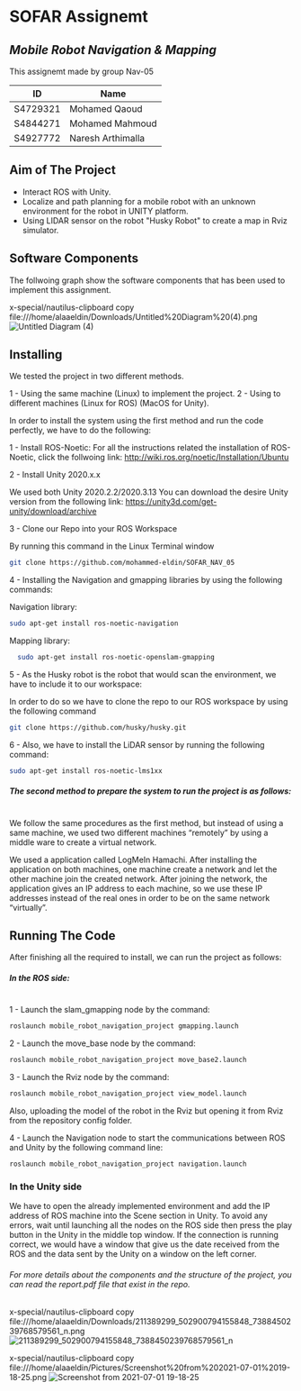 # SOFAR Assignemt
## _Mobile Robot Navigation & Mapping_

This assignemt made by group Nav-05

| ID | Name |
| ------ | ------ |
| S4729321 | Mohamed Qaoud |
| S4844271 | Mohamed Mahmoud |
| S4927772 | Naresh Arthimalla |

## Aim of The Project
- Interact ROS with Unity.
- Localize and path planning for a mobile robot with an unknown environment for the robot in UNITY platform.
- Using LIDAR sensor on the robot "Husky Robot" to create a map in Rviz simulator.

## Software Components

The follwoing graph show the software components that has been used to implement this assignment.

x-special/nautilus-clipboard
copy
file:///home/alaaeldin/Downloads/Untitled%20Diagram%20(4).png
![Untitled Diagram (4)](https://user-images.githubusercontent.com/25705086/124192255-48d0fb80-dac5-11eb-9e33-ff1e75122d01.png)


## Installing

We tested the project in two different methods.

1 - Using the same machine (Linux) to implement the project.
2 - Using to different machines (Linux for ROS) (MacOS for Unity).

In order to install the system using the first method and run the code perfectly, we have to do the following:

1 - Install ROS-Noetic:
For all the instructions related the installation of ROS-Noetic, click the follwoing link: http://wiki.ros.org/noetic/Installation/Ubuntu

2 - Install Unity 2020.x.x

We used both Unity 2020.2.2/2020.3.13 You can download the desire Unity version from the following link: https://unity3d.com/get-unity/download/archive

3 - Clone our Repo into your ROS Workspace

By running this command in the Linux Terminal window 
```sh 
git clone https://github.com/mohammed-eldin/SOFAR_NAV_05
```
4 - Installing the Navigation and gmapping libraries by using the following commands:

Navigation library:
```sh 
sudo apt-get install ros-noetic-navigation 
```  
 Mapping library:
```sh
  sudo apt-get install ros-noetic-openslam-gmapping
```

5 - As the Husky robot is the robot that would scan the environment, we have to include it to our workspace:

In order to do so we have to clone the repo to our ROS workspace by using the following command 

```sh
git clone https://github.com/husky/husky.git
``` 

6 - Also, we have to install the LiDAR sensor by running the following command: 
```sh
sudo apt-get install ros-noetic-lms1xx
```

#####  The second method to prepare the system to run the project is as follows:
#

We follow the same procedures as the first method, but instead of using a same machine, we used two different machines “remotely” by using a middle ware to create a virtual network.

We used a application called LogMeIn Hamachi. After installing the application on both machines, one machine create a network and let the other machine join the created network. After joining the network, the application gives an IP address to each machine, so we use these IP addresses instead of the real ones in order to be on the same network “virtually”.

## Running The Code
After finishing all the required to install, we can run the project as follows:
##### In the ROS side:
#
1 - Launch the slam_gmapping node by the command:
```sh
roslaunch mobile_robot_navigation_project gmapping.launch
```
2 - Launch the move_base node by the command:
```sh
roslaunch mobile_robot_navigation_project move_base2.launch
```
3 - Launch the Rviz node by the command:
```sh
roslaunch mobile_robot_navigation_project view_model.launch
```
Also, uploading the model of the robot in the Rviz but opening it from Rviz from the repository config folder.

4 - Launch the Navigation node to start the communications between ROS and Unity by the following command line:
```
roslaunch mobile_robot_navigation_project navigation.launch
```

### In the Unity side
We have to open the already implemented environment and add the IP address of ROS machine into the Scene section in Unity. To avoid any errors, wait until launching all the nodes on the ROS side then press the play button in the Unity in the middle top window. If the connection is running correct, we would have a window that give us the date received from the ROS and the data sent by the Unity on a window on the left corner.

###### For more details about the components and the structure of the project, you can read the report.pdf file that exist in the repo.

x-special/nautilus-clipboard
copy
file:///home/alaaeldin/Downloads/211389299_502900794155848_7388450239768579561_n.png
![211389299_502900794155848_7388450239768579561_n](https://user-images.githubusercontent.com/25705086/124192489-a7967500-dac5-11eb-85f1-d43226fb7f79.png)


x-special/nautilus-clipboard
copy
file:///home/alaaeldin/Pictures/Screenshot%20from%202021-07-01%2019-18-25.png
![Screenshot from 2021-07-01 19-18-25](https://user-images.githubusercontent.com/25705086/124192372-7ddd4e00-dac5-11eb-89b2-f1517efe0dca.png)



